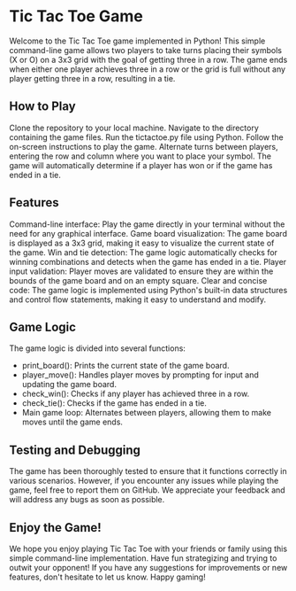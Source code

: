 # Tic Tac Toe Game

Welcome to the Tic Tac Toe game implemented in Python! This simple command-line game allows two players to take turns placing their symbols (X or O) on a 3x3 grid with the goal of getting three in a row. The game ends when either one player achieves three in a row or the grid is full without any player getting three in a row, resulting in a tie.

## How to Play

Clone the repository to your local machine.
Navigate to the directory containing the game files.
Run the tictactoe.py file using Python.
Follow the on-screen instructions to play the game.
Alternate turns between players, entering the row and column where you want to place your symbol.
The game will automatically determine if a player has won or if the game has ended in a tie.

## Features

Command-line interface: Play the game directly in your terminal without the need for any graphical interface.
Game board visualization: The game board is displayed as a 3x3 grid, making it easy to visualize the current state of the game.
Win and tie detection: The game logic automatically checks for winning combinations and detects when the game has ended in a tie.
Player input validation: Player moves are validated to ensure they are within the bounds of the game board and on an empty square.
Clear and concise code: The game logic is implemented using Python's built-in data structures and control flow statements, making it easy to understand and modify.

## Game Logic

The game logic is divided into several functions:

 - print_board(): Prints the current state of the game board.   
 - player_move(): Handles player moves by prompting for input and updating   the game board. 
 -  check_win(): Checks if any player has achieved three in a row.  
 - check_tie(): Checks if the game has ended in a tie. 
 -  Main game loop: Alternates between players, allowing them to
   make moves until the game ends.

## Testing and Debugging

The game has been thoroughly tested to ensure that it functions correctly in various scenarios. However, if you encounter any issues while playing the game, feel free to report them on GitHub. We appreciate your feedback and will address any bugs as soon as possible.

## Enjoy the Game!

We hope you enjoy playing Tic Tac Toe with your friends or family using this simple command-line implementation. Have fun strategizing and trying to outwit your opponent! If you have any suggestions for improvements or new features, don't hesitate to let us know. Happy gaming!
